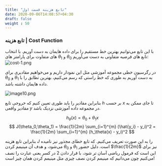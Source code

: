 ```yaml
---
title: "تابع هزینه قسمت اول"
date: 2020-09-06T14:08:57+04:30
draft: false
weight : 50
---
```



### تابع هزینه | Cost Function
با این تابع می‌توانیم بهترین خط مستقیم را برای
داده هایمان به دست آوریم.
با انتخاب های متفاوت برای پارامتر های $\theta_1$ و $\theta_0$ 
 تابع های فرضیه متفاوتی به دست می‌آوریم:
![cost-1.png](../images/cost-1.png?width=30pc)


در رگرسیون خطی مجموعه
آموزشی مثل این نمودار داریم
و می‌خواهیم مقادیری برای
$\theta_0$ و $\theta_1$ به دست آوریم
به طوری که خط راستی که رسم می‌کنیم، بهترین تطابق
 را با داده هایمان داشته باشد.

![image10.png](../images/image10.png?width=10pc)

بنابراین مقادیر را باید طوری تعیین کنیم که خروجی 
تابع $h$ بر حسب $x$ تا جای ممکن به مقادیر واقعی $y$ در
 مجموعه داده آموزشی نزدیک باشد.

$$ h_\theta(x) = \theta_0 + \theta_1x $$
$$ J(\theta_0,\theta_1) =  \frac{1}{2m} \sum_{i=1}^{m} (\hat{y_i} - y_i)^2 =  \frac{1}{2m} \sum_{i=1}^{m} (h_\theta(x) - y_i)^2 $$

بنابراین تابع هزینه $J$ را به این صورت تعریف می‌کنیم.
که تابع خطای مجذور نیز نامیده می‌شود، و هدف آن 
مینیمم کردن $\theta_0$ و $\theta_1$ است.
دلیل حضور $\frac{1}{2m}$ نیز برای این است که فرمول ریاضی
آسان تر شود، با قرار دادن 2 در کسر یعنی عبارت را
نصف می‌کنیم چون می‌دانیم که مینیمم کردن نصف
چیزی مثل مینیمم کردن همان چیز است!